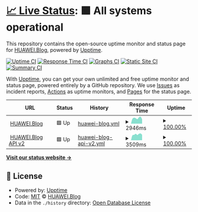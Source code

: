 # [📈 Live Status](https://HUAWEIBlog.github.io/upptime): <!--live status--> **🟩 All systems operational**

This repository contains the open-source uptime monitor and status page for [HUAWEI.Blog](https://www.huaweiblog.de), powered by [Upptime](https://github.com/upptime/upptime).

[![Uptime CI](https://github.com/HUAWEIBlog/upptime/workflows/Uptime%20CI/badge.svg)](https://github.com/HUAWEIBlog/upptime/actions?query=workflow%3A%22Uptime+CI%22)
[![Response Time CI](https://github.com/HUAWEIBlog/upptime/workflows/Response%20Time%20CI/badge.svg)](https://github.com/HUAWEIBlog/upptime/actions?query=workflow%3A%22Response+Time+CI%22)
[![Graphs CI](https://github.com/HUAWEIBlog/upptime/workflows/Graphs%20CI/badge.svg)](https://github.com/HUAWEIBlog/upptime/actions?query=workflow%3A%22Graphs+CI%22)
[![Static Site CI](https://github.com/HUAWEIBlog/upptime/workflows/Static%20Site%20CI/badge.svg)](https://github.com/HUAWEIBlog/upptime/actions?query=workflow%3A%22Static+Site+CI%22)
[![Summary CI](https://github.com/HUAWEIBlog/upptime/workflows/Summary%20CI/badge.svg)](https://github.com/HUAWEIBlog/upptime/actions?query=workflow%3A%22Summary+CI%22)

With [Upptime](https://upptime.js.org), you can get your own unlimited and free uptime monitor and status page, powered entirely by a GitHub repository. We use [Issues](https://github.com/HUAWEIBlog/upptime/issues) as incident reports, [Actions](https://github.com/HUAWEIBlog/upptime/actions) as uptime monitors, and [Pages](https://HUAWEIBlog.github.io/upptime) for the status page.

<!--start: status pages-->
<!-- This summary is generated by Upptime (https://github.com/upptime/upptime) -->
<!-- Do not edit this manually, your changes will be overwritten -->
<!-- prettier-ignore -->
| URL | Status | History | Response Time | Uptime |
| --- | ------ | ------- | ------------- | ------ |
| <img alt="" src="https://icons.duckduckgo.com/ip3/huaweiblog.de.ico" height="13"> [HUAWEI.Blog](https://huaweiblog.de/) | 🟩 Up | [huawei-blog.yml](https://github.com/HUAWEIBlog/upptime/commits/HEAD/history/huawei-blog.yml) | <details><summary><img alt="Response time graph" src="./graphs/huawei-blog/response-time-week.png" height="20"> 2946ms</summary><br><a href="https://status.huaweiblog.de/history/huawei-blog"><img alt="Response time 3339" src="https://img.shields.io/endpoint?url=https%3A%2F%2Fraw.githubusercontent.com%2FHUAWEIBlog%2Fupptime%2FHEAD%2Fapi%2Fhuawei-blog%2Fresponse-time.json"></a><br><a href="https://status.huaweiblog.de/history/huawei-blog"><img alt="24-hour response time 2348" src="https://img.shields.io/endpoint?url=https%3A%2F%2Fraw.githubusercontent.com%2FHUAWEIBlog%2Fupptime%2FHEAD%2Fapi%2Fhuawei-blog%2Fresponse-time-day.json"></a><br><a href="https://status.huaweiblog.de/history/huawei-blog"><img alt="7-day response time 2946" src="https://img.shields.io/endpoint?url=https%3A%2F%2Fraw.githubusercontent.com%2FHUAWEIBlog%2Fupptime%2FHEAD%2Fapi%2Fhuawei-blog%2Fresponse-time-week.json"></a><br><a href="https://status.huaweiblog.de/history/huawei-blog"><img alt="30-day response time 2828" src="https://img.shields.io/endpoint?url=https%3A%2F%2Fraw.githubusercontent.com%2FHUAWEIBlog%2Fupptime%2FHEAD%2Fapi%2Fhuawei-blog%2Fresponse-time-month.json"></a><br><a href="https://status.huaweiblog.de/history/huawei-blog"><img alt="1-year response time 3339" src="https://img.shields.io/endpoint?url=https%3A%2F%2Fraw.githubusercontent.com%2FHUAWEIBlog%2Fupptime%2FHEAD%2Fapi%2Fhuawei-blog%2Fresponse-time-year.json"></a></details> | <details><summary><a href="https://status.huaweiblog.de/history/huawei-blog">100.00%</a></summary><a href="https://status.huaweiblog.de/history/huawei-blog"><img alt="All-time uptime 99.98%" src="https://img.shields.io/endpoint?url=https%3A%2F%2Fraw.githubusercontent.com%2FHUAWEIBlog%2Fupptime%2FHEAD%2Fapi%2Fhuawei-blog%2Fuptime.json"></a><br><a href="https://status.huaweiblog.de/history/huawei-blog"><img alt="24-hour uptime 100.00%" src="https://img.shields.io/endpoint?url=https%3A%2F%2Fraw.githubusercontent.com%2FHUAWEIBlog%2Fupptime%2FHEAD%2Fapi%2Fhuawei-blog%2Fuptime-day.json"></a><br><a href="https://status.huaweiblog.de/history/huawei-blog"><img alt="7-day uptime 100.00%" src="https://img.shields.io/endpoint?url=https%3A%2F%2Fraw.githubusercontent.com%2FHUAWEIBlog%2Fupptime%2FHEAD%2Fapi%2Fhuawei-blog%2Fuptime-week.json"></a><br><a href="https://status.huaweiblog.de/history/huawei-blog"><img alt="30-day uptime 100.00%" src="https://img.shields.io/endpoint?url=https%3A%2F%2Fraw.githubusercontent.com%2FHUAWEIBlog%2Fupptime%2FHEAD%2Fapi%2Fhuawei-blog%2Fuptime-month.json"></a><br><a href="https://status.huaweiblog.de/history/huawei-blog"><img alt="1-year uptime 99.98%" src="https://img.shields.io/endpoint?url=https%3A%2F%2Fraw.githubusercontent.com%2FHUAWEIBlog%2Fupptime%2FHEAD%2Fapi%2Fhuawei-blog%2Fuptime-year.json"></a></details>
| <img alt="" src="https://icons.duckduckgo.com/ip3/api.huaweiblog.de.ico" height="13"> [HUAWEI.Blog API v2](https://api.huaweiblog.de/) | 🟩 Up | [huawei-blog-api-v2.yml](https://github.com/HUAWEIBlog/upptime/commits/HEAD/history/huawei-blog-api-v2.yml) | <details><summary><img alt="Response time graph" src="./graphs/huawei-blog-api-v2/response-time-week.png" height="20"> 3509ms</summary><br><a href="https://status.huaweiblog.de/history/huawei-blog-api-v2"><img alt="Response time 1535" src="https://img.shields.io/endpoint?url=https%3A%2F%2Fraw.githubusercontent.com%2FHUAWEIBlog%2Fupptime%2FHEAD%2Fapi%2Fhuawei-blog-api-v2%2Fresponse-time.json"></a><br><a href="https://status.huaweiblog.de/history/huawei-blog-api-v2"><img alt="24-hour response time 3281" src="https://img.shields.io/endpoint?url=https%3A%2F%2Fraw.githubusercontent.com%2FHUAWEIBlog%2Fupptime%2FHEAD%2Fapi%2Fhuawei-blog-api-v2%2Fresponse-time-day.json"></a><br><a href="https://status.huaweiblog.de/history/huawei-blog-api-v2"><img alt="7-day response time 3509" src="https://img.shields.io/endpoint?url=https%3A%2F%2Fraw.githubusercontent.com%2FHUAWEIBlog%2Fupptime%2FHEAD%2Fapi%2Fhuawei-blog-api-v2%2Fresponse-time-week.json"></a><br><a href="https://status.huaweiblog.de/history/huawei-blog-api-v2"><img alt="30-day response time 2392" src="https://img.shields.io/endpoint?url=https%3A%2F%2Fraw.githubusercontent.com%2FHUAWEIBlog%2Fupptime%2FHEAD%2Fapi%2Fhuawei-blog-api-v2%2Fresponse-time-month.json"></a><br><a href="https://status.huaweiblog.de/history/huawei-blog-api-v2"><img alt="1-year response time 1535" src="https://img.shields.io/endpoint?url=https%3A%2F%2Fraw.githubusercontent.com%2FHUAWEIBlog%2Fupptime%2FHEAD%2Fapi%2Fhuawei-blog-api-v2%2Fresponse-time-year.json"></a></details> | <details><summary><a href="https://status.huaweiblog.de/history/huawei-blog-api-v2">100.00%</a></summary><a href="https://status.huaweiblog.de/history/huawei-blog-api-v2"><img alt="All-time uptime 100.00%" src="https://img.shields.io/endpoint?url=https%3A%2F%2Fraw.githubusercontent.com%2FHUAWEIBlog%2Fupptime%2FHEAD%2Fapi%2Fhuawei-blog-api-v2%2Fuptime.json"></a><br><a href="https://status.huaweiblog.de/history/huawei-blog-api-v2"><img alt="24-hour uptime 100.00%" src="https://img.shields.io/endpoint?url=https%3A%2F%2Fraw.githubusercontent.com%2FHUAWEIBlog%2Fupptime%2FHEAD%2Fapi%2Fhuawei-blog-api-v2%2Fuptime-day.json"></a><br><a href="https://status.huaweiblog.de/history/huawei-blog-api-v2"><img alt="7-day uptime 100.00%" src="https://img.shields.io/endpoint?url=https%3A%2F%2Fraw.githubusercontent.com%2FHUAWEIBlog%2Fupptime%2FHEAD%2Fapi%2Fhuawei-blog-api-v2%2Fuptime-week.json"></a><br><a href="https://status.huaweiblog.de/history/huawei-blog-api-v2"><img alt="30-day uptime 100.00%" src="https://img.shields.io/endpoint?url=https%3A%2F%2Fraw.githubusercontent.com%2FHUAWEIBlog%2Fupptime%2FHEAD%2Fapi%2Fhuawei-blog-api-v2%2Fuptime-month.json"></a><br><a href="https://status.huaweiblog.de/history/huawei-blog-api-v2"><img alt="1-year uptime 100.00%" src="https://img.shields.io/endpoint?url=https%3A%2F%2Fraw.githubusercontent.com%2FHUAWEIBlog%2Fupptime%2FHEAD%2Fapi%2Fhuawei-blog-api-v2%2Fuptime-year.json"></a></details>

<!--end: status pages-->

[**Visit our status website →**](https://HUAWEIBlog.github.io/upptime)

## 📄 License

- Powered by: [Upptime](https://github.com/upptime/upptime)
- Code: [MIT](./LICENSE) © [HUAWEI.Blog](https://www.huaweiblog.de)
- Data in the `./history` directory: [Open Database License](https://opendatacommons.org/licenses/odbl/1-0/)
